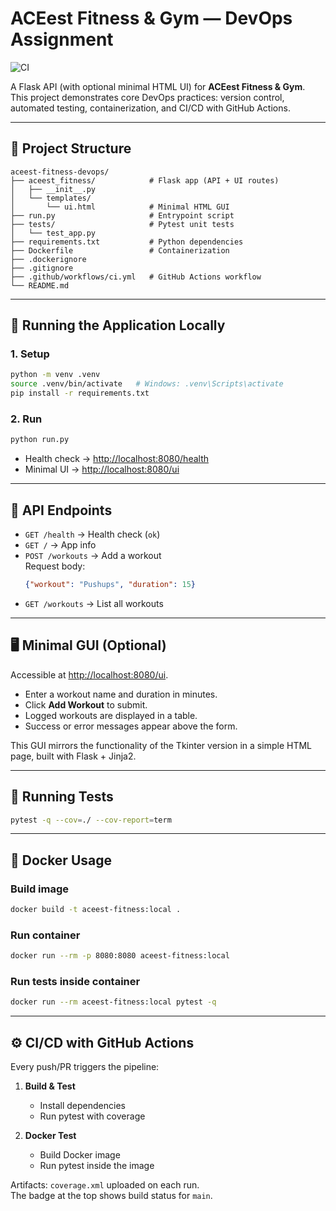 # ACEest Fitness & Gym — DevOps Assignment

![CI](https://github.com/amit-rai3504/aceest-fitness-devops/actions/workflows/ci.yaml/badge.svg)

A Flask API (with optional minimal HTML UI) for **ACEest Fitness & Gym**.  
This project demonstrates core DevOps practices: version control, automated testing, containerization, and CI/CD with GitHub Actions.

---

## 📂 Project Structure
```
aceest-fitness-devops/
├── aceest_fitness/            # Flask app (API + UI routes)
│   ├── __init__.py
│   └── templates/
│       └── ui.html            # Minimal HTML GUI
├── run.py                     # Entrypoint script
├── tests/                     # Pytest unit tests
│   └── test_app.py
├── requirements.txt           # Python dependencies
├── Dockerfile                 # Containerization
├── .dockerignore
├── .gitignore
├── .github/workflows/ci.yml   # GitHub Actions workflow
└── README.md
```

---

## 🚀 Running the Application Locally

### 1. Setup
```bash
python -m venv .venv
source .venv/bin/activate   # Windows: .venv\Scripts\activate
pip install -r requirements.txt
```

### 2. Run
```bash
python run.py
```
- Health check → [http://localhost:8080/health](http://localhost:8080/health)  
- Minimal UI → [http://localhost:8080/ui](http://localhost:8080/ui)  

---

## 📡 API Endpoints

- `GET /health` → Health check (`ok`)
- `GET /` → App info
- `POST /workouts` → Add a workout  
  Request body:
  ```json
  {"workout": "Pushups", "duration": 15}
  ```
- `GET /workouts` → List all workouts

---

## 🖥️ Minimal GUI (Optional)

Accessible at [http://localhost:8080/ui](http://localhost:8080/ui).  
- Enter a workout name and duration in minutes.  
- Click **Add Workout** to submit.  
- Logged workouts are displayed in a table.  
- Success or error messages appear above the form.  

This GUI mirrors the functionality of the Tkinter version in a simple HTML page, built with Flask + Jinja2.

---

## 🧪 Running Tests

```bash
pytest -q --cov=./ --cov-report=term
```

---

## 🐳 Docker Usage

### Build image
```bash
docker build -t aceest-fitness:local .
```

### Run container
```bash
docker run --rm -p 8080:8080 aceest-fitness:local
```

### Run tests inside container
```bash
docker run --rm aceest-fitness:local pytest -q
```

---

## ⚙️ CI/CD with GitHub Actions

Every push/PR triggers the pipeline:

1. **Build & Test**  
   - Install dependencies  
   - Run pytest with coverage  

2. **Docker Test**  
   - Build Docker image  
   - Run pytest inside the image  

Artifacts: `coverage.xml` uploaded on each run.  
The badge at the top shows build status for `main`.
